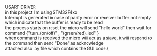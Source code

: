 USART DRIVER\
in this project I'm using STM32F4xx\
Interrupt is generated in case of parity error or receiver buffer not empty which indicate that the buffer is ready to be read\
the process  starts on reset the micro will send "hello world" then wait for command {"turn_(on/off)" , "(green/red)_led" } \
when command is received the micro will act as a slave, it will respond to the command then send "Done" as acknowledge .\
attached also .py file which contains the GUI code.\
